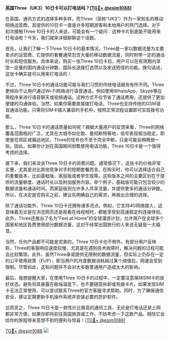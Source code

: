 **英国Three（UK3）10日卡可以打电话吗？[[TG💪+ @esim1088](https://t.me/s/esim1088)]**

在英国，通讯方式的选择多种多样，而Three（简称“UK3”）作为一家知名的移动网络运营商，其提供的10日卡一直是许多短期游客和本地用户的热门选择。对于初次接触Three 10日卡的人来说，可能会有一个疑问：这种卡片到底能不能用来打电话呢？今天，我们就来详细聊聊这个话题。

首先，让我们了解一下Three 10日卡的基本情况。Three是一家以数据流量为主要卖点的运营商，它提供的套餐通常包含大量的移动数据流量，同时附带一定的通话时长和短信服务。具体来说，购买一张Three 10日卡后，用户可以在有效期内享受一定量的国内通话分钟数、国际长途拨打选项以及发送短信的功能。换句话说，这张卡确实是可以用来打电话的！

不过，Three 10日卡的通话功能可能与我们习惯的传统电话服务有所不同。Three更倾向于让用户通过Wi-Fi网络进行语音通话，例如使用WhatsApp、Skype等应用程序来进行语音聊天或视频通话。这种方式不仅节省了通话费用，还提供了更加便捷的沟通体验。当然，如果你需要直接拨打电话，Three也支持传统的GSM语音通话功能。只需将SIM卡插入兼容的手机中，按照正常流程设置即可实现拨号功能。

那么，Three 10日卡的通话质量如何呢？根据大量用户的反馈来看，Three的网络覆盖范围相对广泛，尤其在大城市如伦敦、曼彻斯特等地，信号表现相当稳定。即使是在郊区或偏远地区，Three的信号也不至于完全中断，只是可能会稍微弱一些。因此，如果你计划在英国期间频繁使用电话功能，Three 10日卡是一个值得考虑的选择。

接下来，我们来谈谈Three 10日卡的资费问题。通常情况下，这张卡的价格非常实惠，尤其是对比其他竞争对手的短期套餐而言。在购买时，你可以选择适合自己的套餐版本，比如基础版、家庭版或者学生版等。这些版本之间的主要区别在于提供的流量额度、通话时长以及附加服务内容。举个例子，基础版可能只包含较少的数据流量和通话时间，而家庭版则允许多人共享流量，并提供更多的通话分钟数。所以，在决定是否购买之前，建议先明确自己的需求，再做出合理的选择。

除了通话功能外，Three 10日卡还拥有诸多亮点。例如，它支持4G网络接入，这意味着无论是在浏览网页还是观看在线视频时，都能享受到高速稳定的连接体验。此外，Three还推出了名为“Feel at Home”的全球漫游计划，允许用户在全球多个国家和地区免费使用部分数据流量，这对于经常出国旅行的人来说无疑是一大福音。

当然，任何产品都不可能是完美的，Three 10日卡也不例外。有部分用户反映称，Three的客服响应速度较慢，尤其是在遇到技术故障时，解决问题的过程可能会比较繁琐。此外，虽然Three承诺提供无限制的数据流量，但实际上仍存在一定的公平使用政策（FUP），即当用户的月度数据消耗超过某个阈值后，网速会受到限制。尽管如此，这些问题并不会对大多数普通用户造成太大的影响。

最后，我想提醒大家，在使用Three 10日卡的过程中，一定要注意保持SIM卡的良好状态。避免将其暴露在极端温度下，也不要随意拆卸或弯曲卡片。如果发现SIM卡无法正常使用，可以尝试联系Three的官方客服寻求帮助。同时，为了确保通信安全，建议定期更新手机操作系统并安装必要的防护软件。

总而言之，Three 10日卡是一款性价比极高的通讯工具，无论是打电话还是上网都非常方便。如果你即将前往英国旅游或工作，不妨考虑一下这款产品。相信它会给你的旅程带来意想不到的便利与惊喜！[[TG💪+ @esim1088](https://t.me/s/esim1088)]

[TG💪+ @esim1088](https://t.me/s/esim1088) ![](https://i.postimg.cc/4NQfJmqS/Snipaste-2025-05-13-00-14-12.png)